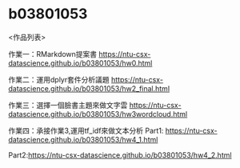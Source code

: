 # b03801053
<作品列表>

作業一：RMarkdown提案書 https://ntu-csx-datascience.github.io/b03801053/hw0.html

作業二：運用dplyr套件分析議題 https://ntu-csx-datascience.github.io/b03801053/hw2_final.html

作業三：選擇一個臉書主題來做文字雲 https://ntu-csx-datascience.github.io/b03801053/hw3wordcloud.html

作業四：承接作業3,運用tf_idf來做文本分析
Part1: https://ntu-csx-datascience.github.io/b03801053/hw4_1.html

Part2:https://ntu-csx-datascience.github.io/b03801053/hw4_2.html

